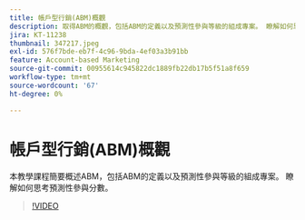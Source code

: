```yaml
---
title: 帳戶型行銷(ABM)概觀
description: 取得ABM的概觀，包括ABM的定義以及預測性參與等級的組成專案。 瞭解如何思考預測性參與分數。
jira: KT-11238
thumbnail: 347217.jpeg
exl-id: 576f7bde-eb7f-4c96-9bda-4ef03a3b91bb
feature: Account-based Marketing
source-git-commit: 00955614c945822dc1889fb22db17b5f51a8f659
workflow-type: tm+mt
source-wordcount: '67'
ht-degree: 0%

---
```


# 帳戶型行銷(ABM)概觀

本教學課程簡要概述ABM，包括ABM的定義以及預測性參與等級的組成專案。 瞭解如何思考預測性參與分數。

>[!VIDEO](https://video.tv.adobe.com/v/347217/?quality=12&learn=on)
